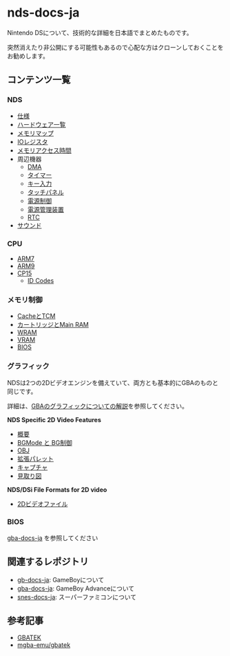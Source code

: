 # nds-docs-ja

Nintendo DSについて、技術的な詳細を日本語でまとめたものです。

突然消えたり非公開にする可能性もあるので心配な方はクローンしておくことをお勧めします。

## コンテンツ一覧

### NDS

- [仕様](spec.md)
- [ハードウェア一覧](hardware.md)
- [メモリマップ](memory.md)
- [IOレジスタ](io.md)
- [メモリアクセス時間](memory_timings.md)
- 周辺機器
  - [DMA](system/dma.md)
  - [タイマー](system/timer.md)
  - [キー入力](system/keypad.md)
  - [タッチパネル](system/tsc.md)
  - [電源制御](system/power_control.md)
  - [電源管理装置](system/power_management_device.md)
  - [RTC](system/rtc.md)
- [サウンド](sound/README.md)

### CPU

- [ARM7](https://github.com/pokemium/gba-docs-ja/tree/main/arm7tdmi)
- [ARM9](arm9.md)
- [CP15](cp15/README.md)
  - [ID Codes](cp15/id_codes.md)

### メモリ制御

- [CacheとTCM](memctl/cache_tcm.md)
- [カートリッジとMain RAM](memctl/cart_mainram.md)
- [WRAM](memctl/wram.md)
- [VRAM](memctl/vram.md)
- [BIOS](memctl/bios.md)

### グラフィック

NDSは2つの2Dビデオエンジンを備えていて、両方とも基本的にGBAのものと同じです。

詳細は、[GBAのグラフィックについての解説](https://github.com/pokemium/gba-docs-ja#グラフィック)を参照してください。

**NDS Specific 2D Video Features**

- [概要](./video/stuff.md)
- [BGMode と BG制御](./video/bg_ctl.md)
- [OBJ](./video/objs.md)
- [拡張パレット](./video/extended_palettes.md)
- [キャプチャ](./video/capture.md)
- [見取り図](./video/block_diagram.md)

**NDS/DSi File Formats for 2D video**

- [2Dビデオファイル](./video/files_2d.md)

### BIOS

[gba-docs-ja](https://github.com/pokemium/gba-docs-ja) を参照してください

## 関連するレポジトリ

- [gb-docs-ja](https://github.com/pokemium/gb-docs-ja): GameBoyについて
- [gba-docs-ja](https://github.com/pokemium/gba-docs-ja): GameBoy Advanceについて
- [snes-docs-ja](https://github.com/pokemium/snes-docs-ja): スーパーファミコンについて

## 参考記事

- [GBATEK](https://problemkaputt.de/gbatek.htm)
- [mgba-emu/gbatek](https://github.com/mgba-emu/gbatek)

